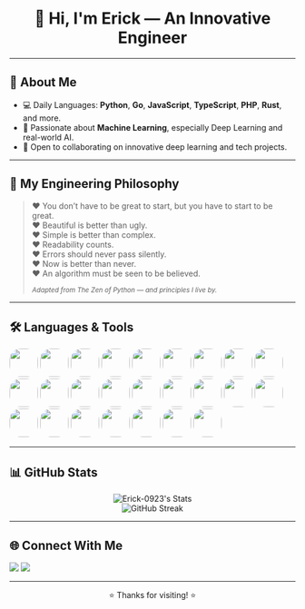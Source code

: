 

<h1 align="center">👋 Hi, I'm Erick — An Innovative Engineer</h1>


---

## 🚀 About Me

- 💻 Daily Languages: **Python**, **Go**, **JavaScript**, **TypeScript**, **PHP**, **Rust**, and more.
- 🧠 Passionate about **Machine Learning**, especially Deep Learning and real-world AI.
- 🤝 Open to collaborating on innovative deep learning and tech projects.

---

## 💬 My Engineering Philosophy

> ❤️ You don’t have to be great to start, but you have to start to be great.  
> ❤️ Beautiful is better than ugly.  
> ❤️ Simple is better than complex.  
> ❤️ Readability counts.  
> ❤️ Errors should never pass silently.  
> ❤️ Now is better than never.  
> ❤️ An algorithm must be seen to be believed.  
>
> <sub><i>Adapted from The Zen of Python — and principles I live by.</i></sub>

---

## 🛠️ Languages & Tools


 <img src="https://img.shields.io/badge/Python-14354C?style=for-the-badge&logo=python&logoColor=white" width="50" height="50" style="border-radius: 20px;"/>
<img src="https://img.shields.io/badge/Go-00ADD8?style=for-the-badge&logo=go&logoColor=white" width="50" height="50" style="border-radius: 20px;" />
<img src="https://img.shields.io/badge/JavaScript-F7DF1E?style=for-the-badge&logo=javascript&logoColor=black" width="50" height="50" style="border-radius: 20px;" />
<img src="https://img.shields.io/badge/TypeScript-007ACC?style=for-the-badge&logo=typescript&logoColor=white" width="50" height="50" style="border-radius: 20px;" />
<img src="https://img.shields.io/badge/PHP-777BB4?style=for-the-badge&logo=php&logoColor=white" width="50" height="50" style="border-radius: 20px;" />
<img src="https://img.shields.io/badge/Rust-000000?style=for-the-badge&logo=rust&logoColor=white" width="50" height="50" style="border-radius: 20px;" />

<img src="https://img.shields.io/badge/Node.js-339933?style=for-the-badge&logo=nodedotjs&logoColor=white" width="50" height="50" style="border-radius: 20px;" />
<img src="https://img.shields.io/badge/React-20232A?style=for-the-badge&logo=react&logoColor=61DAFB" width="50" height="50" style="border-radius: 20px;" />
<img src="https://img.shields.io/badge/Angular-DD0031?style=for-the-badge&logo=angular&logoColor=white" width="50" height="50" style="border-radius: 20px;" />
<img src="https://img.shields.io/badge/Vue.js-35495E?style=for-the-badge&logo=vue.js&logoColor=4FC08D" width="50" height="50" style="border-radius: 20px;" />
<img src="https://img.shields.io/badge/Next.js-000000?style=for-the-badge&logo=next.js&logoColor=white" width="50" height="50" style="border-radius: 20px;" />
<img src="https://img.shields.io/badge/Nuxt.js-00C58E?style=for-the-badge&logo=nuxtdotjs&logoColor=white" width="50" height="50" style="border-radius: 20px;" />

<img src="https://img.shields.io/badge/HTML5-E34F26?style=for-the-badge&logo=html5&logoColor=white" width="50" height="50" style="border-radius: 20px;" />
<img src="https://img.shields.io/badge/CSS3-1572B6?style=for-the-badge&logo=css3&logoColor=white" width="50" height="50" style="border-radius: 20px;" />
<img src="https://img.shields.io/badge/Tailwind_CSS-06B6D4?style=for-the-badge&logo=tailwind-css&logoColor=white" width="50" height="50" style="border-radius: 20px;" />
<img src="https://img.shields.io/badge/Bootstrap-7952B3?style=for-the-badge&logo=bootstrap&logoColor=white" width="50" height="50" style="border-radius: 20px;" />

<img src="https://img.shields.io/badge/GraphQL-E10098?style=for-the-badge&logo=graphql&logoColor=white" width="50" height="50" style="border-radius: 20px;" />
<img src="https://img.shields.io/badge/Firebase-FFCA28?style=for-the-badge&logo=firebase&logoColor=black" width="50" height="50" style="border-radius: 20px;" />
<img src="https://img.shields.io/badge/PostgreSQL-336791?style=for-the-badge&logo=postgresql&logoColor=white" width="50" height="50" style="border-radius: 20px;" />
<img src="https://img.shields.io/badge/MySQL-4479A1?style=for-the-badge&logo=mysql&logoColor=white" width="50" height="50" style="border-radius: 20px;" />
<img src="https://img.shields.io/badge/MongoDB-47A248?style=for-the-badge&logo=mongodb&logoColor=white" width="50" height="50" style="border-radius: 20px;" />
<img src="https://img.shields.io/badge/AWS-232F3E?style=for-the-badge&logo=amazon-aws&logoColor=white" width="50" height="50" style="border-radius: 20px;" />
<img src="https://img.shields.io/badge/Docker-2496ED?style=for-the-badge&logo=docker&logoColor=white" width="50" height="50" style="border-radius: 20px;" />
<img src="https://img.shields.io/badge/Git-F05032?style=for-the-badge&logo=git&logoColor=white" width="50" height="50" style="border-radius: 20px;" />
<img src="https://img.shields.io/badge/Linux-FCC624?style=for-the-badge&logo=linux&logoColor=black" width="50" height="50" style="border-radius: 20px;" />
    
<!-- Add more badges as desired -->

---

## 📊 GitHub Stats

<p align="center">
  <img src="https://github-readme-stats.vercel.app/api?username=Erick-0923&show_icons=true&theme=radical" alt="Erick-0923's Stats"/>
  <br>
  <img src="https://streak-stats.demolab.com?user=Erick-0923&theme=radical" alt="GitHub Streak"/>
</p>

---

## 🌐 Connect With Me

<p>
  <a href="https://linkedin.com/in/your-linkedin"><img src="https://img.shields.io/badge/LinkedIn-blue?logo=linkedin&logoColor=white" /></a>
  <a href="mailto:your.email@example.com"><img src="https://img.shields.io/badge/Email-D14836?logo=gmail&logoColor=white" /></a>
  <!-- Add other social links -->
</p>

---

<p align="center">⭐️ Thanks for visiting! ⭐️</p>
